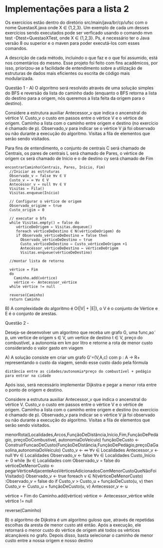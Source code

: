 # Implementações para a lista 2

Os exercícios estão dentro do diretório src/main/java/br/cp/ufsc com o nome QuestaoX.java onde X ∈ {1,2,3}.
Um exemplo de cada um desses exercícios sendo executados pode ser verficado usando o comando mvn test -Dtest=QuestaoXTest, onde X ∈ {1,2,3}. Ps, é necessário ter o Java versão 8 ou superior e o maven para poder executá-los com esses comandos.

A descrição de cada método, incluindo o que faz e o que foi assumido, está nos comentários do mesmo. Esse projeto foi feito com fins acadêmicos, por isso, priorizou-se a facilidade de entendimento sobre a utilização de estruturas de dados mais eficientes ou escrita de código mais modularizada.

Questão 1 -
A)
O algoritmo será resolvido através de uma solução simples do BFS e reversão da lista do caminho dado (enquanto o BFS retorna a lista do destino para a origem, nós queremos a lista feita da origem para o destino).

Considere a estrutura auxiliar Antecessor_v que indica o ancenstral do vértice V. Custo_v o custo em passos entre o vértice V e o vértice de origem. Caminho a lista com o caminho entre origem e destino (no exercício é chamado de p). Observado_v para indicar se o vértice V já foi observado ou não durante a execução do algoritmo. Visitas a fila de elementos que serão sendo visitados.

Para fins de entendimento, o conjunto de centrais C será chamado de Centrais, os pares de centrais L será chamado de Pares, o vértice de origem cx será chamado de Inicio e o de destino cy será chamado de Fim

```
encontrarCaminho(Centrais, Pares, Início, Fim)
  //Iniciar as estruturas
  Observado_v ← false ∀v ∈ V
  Custo_v ← ∞ ∀v ∈ V
  Antecessor_v ← null ∀v ∈ V
  Visitas ← Fila()
  Visitas.enqueue(Início)

  // Configurar o vértice de origem
  Observado_origime ← true
  Custo_origim ← 0

  // executar o bfs
  while Visitas.empty() = false do
     vérticeDeOrigem ← Visitas.dequeue()
     foreach vérticeDeDestino ∈ N(vérticeDeOrigem) do
     if Observado_vérticeDeDestino = false then
       Observado_vérticeDeDestino ← true
       Custo_vérticeDeDestino ← Custo_vérticeDeOrigem +1
       Antecessor_vérticeDeDestino ← vérticeDeOrigem
       Visitas.enqueue(vérticeDeDestino)

  //montar lista de retorno
  
  vértice = Fim
  do
    Caminho.add(vértice)
    vértice <- Antecessor_vértice
  while vértice != null

  reverse(Caminho)
  return Caminho

```

B) A complexidade do algoritmo é O(|V| + |E|), o V é o conjunto de Vértice e E é o conjunto de arestas.

Questão 2 - 

Deseja-se desenvolver um algoritmo que receba um grafo G, uma func¸ao˜ p, um vertice de origem s ∈ V, um vertice de destino t ∈ V, preço do combustível, a autonomia em km por litro e retorne a rota de menor custo considerando o valor gasto em viagem

A) 
A solução consiste em criar um grafo G'=(V,A,c) com p : A → R+ representando o custo da viagem, sendo esse custo dado pela fórmula

```
distância entre as cidades/autonomia*preço do combustível + pedágio para entrar na cidade
```

Após isso, será necessário implementar Dijkstra e pegar a menor rota entre o ponto de origem e destino. 

Considere a estrutura auxiliar Antecessor_v que indica o ancenstral do vértice V. Custo_v o custo em passos entre o vértice V e o vértice de origem. Caminho a lista com o caminho entre origem e destino (no exercício é chamado de p). Observado_v para indicar se o vértice V já foi observado ou não durante a execução do algoritmo. Visitas a fila de elementos que serão sendo visitados.

menorRota(Localidades,Arcos,FunçãoDeDistância,Início,Fim,FunçãoDePedágio, preçoDoCombustivel, autonomiaDoVeículo)
  funçãoDeCusto <- ConstruirFuncaoDeCusto(FunçãoDeDistância,FunçãoDePedágio,preçoDaGasolina,autonomiaDoVeículo)
  Custo_v ← ∞ ∀v ∈ Localidades
  Antecessor_v ← null ∀v ∈ Localidades
  Observado_v ← false ∀v ∈ Localidades
  Custo_Início ← 0
  while ∃v ∈ Localidades com Observado_v = false do
    vérticeDeMenorCusto ← pegarVérticeAdjacenteAosVérticesAdicionadosComMenorCustoQueNãoFoiVisitado()
    Observado_v ← true
    foreach v ∈ N(vérticeDeMenorCusto) :Observado_v = false do
      if Custo_v > Custo_u + funçãoDeCusto(u, v) then
        Custo_v ← Custo_u + funçãoDeCusto(u, v)
        Antecessor_v ← u
  
  vértice = Fim
  do
    Caminho.add(vértice)
    vértice <- Antecessor_vértice
  while vértice != null

  reverse(Caminho)

B) o algoritmo de Dijkstra é um algoritmo guloso que, através de repetidas escolhas da aresta de menor custo até então. Após a execução, ele retornará o menor custo do vértice de origem até todos os vértices alcançáveis no grafo. Depois disso, basta selecionar o caminho de menor custo entre a nossa origem e nosso destino